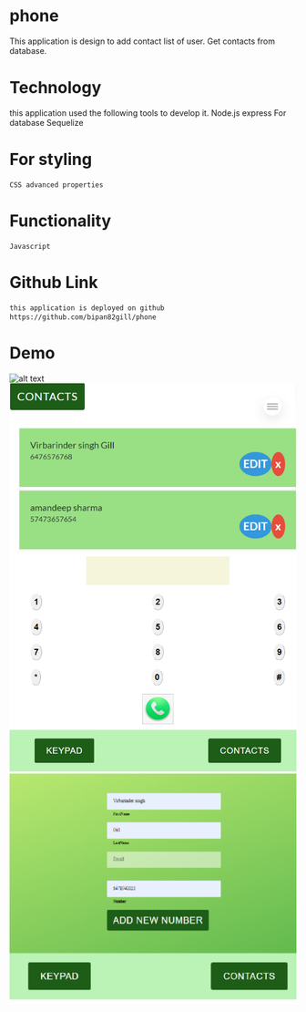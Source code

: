 # phone
This application is design to add contact list of user.
Get contacts from database.
# Technology
this application used the following tools to develop it.
    Node.js
        express
    For database
        Sequelize
# For styling 
    CSS advanced properties

# Functionality
    Javascript

# Github Link
    this application is deployed on github
    https://github.com/bipan82gill/phone
# Demo
![alt text](public/images/demo.gif "Demo")
![alt text](public/images/contactBook.png "Demo")
![alt text](public/images/keypad.png "Demo")
![alt text](public/images/addContact.png "Demo")



